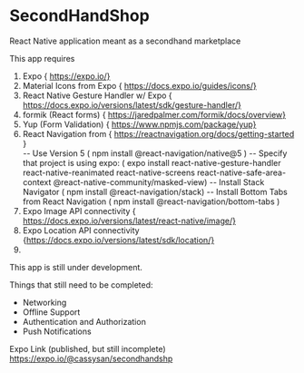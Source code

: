 # SecondHandShop

React Native application meant as a secondhand marketplace

This app requires

1. Expo { https://expo.io/}
2. Material Icons from Expo { https://docs.expo.io/guides/icons/}
3. React Native Gesture Handler w/ Expo { https://docs.expo.io/versions/latest/sdk/gesture-handler/}
4. formik (React forms) { https://jaredpalmer.com/formik/docs/overview}
5. Yup (Form Validation) { https://www.npmjs.com/package/yup}
6. React Navigation from { https://reactnavigation.org/docs/getting-started }  
   -- Use Version 5 ( npm install @react-navigation/native@5 )
   -- Specify that project is using expo: ( expo install
   react-native-gesture-handler react-native-reanimated react-native-screens react-native-safe-area-context @react-native-community/masked-view)
   -- Install Stack Navigator ( npm install @react-navigation/stack)
   -- Install Bottom Tabs from React Navigation ( npm install @react-navigation/bottom-tabs )
7. Expo Image API connectivity { https://docs.expo.io/versions/latest/react-native/image/}
8. Expo Location API connectivity {https://docs.expo.io/versions/latest/sdk/location/}
9.

This app is still under development.

Things that still need to be completed:

- Networking
- Offline Support
- Authentication and Authorization
- Push Notifications

Expo Link (published, but still incomplete)
https://expo.io/@cassysan/secondhandshp
